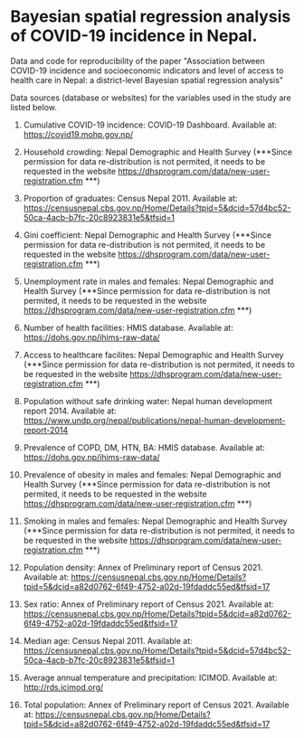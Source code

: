 # Bayesian spatial regression analysis of COVID-19 incidence in Nepal.

Data and code for reproducibility of the paper "Association between COVID-19 incidence and socioeconomic indicators and level of access to health care in Nepal: a district-level Bayesian spatial regression analysis"

Data sources (database or websites) for the variables used in the study are listed below.

1. Cumulative COVID-19 incidence: COVID-19 Dashboard. Available at: https://covid19.mohp.gov.np/

2. Household crowding: Nepal Demographic and Health Survey (***Since permission for data re-distribution is not permited, it needs to be requested in the website https://dhsprogram.com/data/new-user-registration.cfm ***)

3. Proportion of graduates: Census Nepal 2011. Available at: https://censusnepal.cbs.gov.np/Home/Details?tpid=5&dcid=57d4bc52-50ca-4acb-b7fc-20c8923831e5&tfsid=1

4. Gini coefficient: Nepal Demographic and Health Survey (***Since permission for data re-distribution is not permited, it needs to be requested in the website https://dhsprogram.com/data/new-user-registration.cfm ***)

5. Unemployment rate in males and females: Nepal Demographic and Health Survey (***Since permission for data re-distribution is not permited, it needs to be requested in the website https://dhsprogram.com/data/new-user-registration.cfm ***)

6. Number of health facilities: HMIS database. Available at: https://dohs.gov.np/ihims-raw-data/

7. Access to healthcare facilites: Nepal Demographic and Health Survey (***Since permission for data re-distribution is not permited, it needs to be requested in the website https://dhsprogram.com/data/new-user-registration.cfm ***)

8. Population without safe drinking water: Nepal human development report 2014. Available at: https://www.undp.org/nepal/publications/nepal-human-development-report-2014

9. Prevalence of COPD, DM, HTN, BA: HMIS database. Available at: https://dohs.gov.np/ihims-raw-data/

10. Prevalence of obesity in males and females: Nepal Demographic and Health Survey (***Since permission for data re-distribution is not permited, it needs to be requested in the website https://dhsprogram.com/data/new-user-registration.cfm ***)

11. Smoking in males and females: Nepal Demographic and Health Survey (***Since permission for data re-distribution is not permited, it needs to be requested in the website https://dhsprogram.com/data/new-user-registration.cfm ***)

12. Population density: Annex of Preliminary report of Census 2021. Available at: https://censusnepal.cbs.gov.np/Home/Details?tpid=5&dcid=a82d0762-6f49-4752-a02d-19fdaddc55ed&tfsid=17

13. Sex ratio: Annex of Preliminary report of Census 2021. Available at: https://censusnepal.cbs.gov.np/Home/Details?tpid=5&dcid=a82d0762-6f49-4752-a02d-19fdaddc55ed&tfsid=17

14. Median age: Census Nepal 2011. Available at: https://censusnepal.cbs.gov.np/Home/Details?tpid=5&dcid=57d4bc52-50ca-4acb-b7fc-20c8923831e5&tfsid=1

15. Average annual temperature and precipitation: ICIMOD. Available at: http://rds.icimod.org/

16. Total population: Annex of Preliminary report of Census 2021. Available at: https://censusnepal.cbs.gov.np/Home/Details?tpid=5&dcid=a82d0762-6f49-4752-a02d-19fdaddc55ed&tfsid=17









